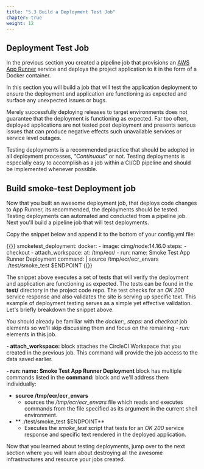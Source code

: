 ```yaml
---
title: "5.3 Build a Deployment Test Job"
chapter: true
weight: 12
---
```


## Deployment Test Job

In the previous section you created a pipeline job that provisions an [AWS App Runner][3] service and deploys the project application to it in the form of a Docker container.

In this section you will build a job that will test the application deployment to ensure the deployment and application are functioning as expected and surface any unexpected issues or bugs. 

Merely successfully deploying releases to target environments does not guarantee that the deployment is functioning as expected. Far too often, deployed applications are not tested post deployment and presents serious issues that can produce negative effects such unavailable services or service level outages.

Testing deployments is a recommended practice that should be adopted in all deployment processes, *"Continuous"* or not. Testing deployments is especially easy to accomplish as a job within a CI/CD pipeline and should be implemented whenever possible.

## Build smoke-test Deployment job

Now that you built an awesome deployment job, that deploys code changes to App Runner, its recommended, the deployments should be tested. Testing deployments can automated and conducted from a pipeline job. Next you'll build a pipeline job that will test deployments.

Copy the snippet below and append it to the bottom of your config.yml file:

{{<highlight yaml>}}
  smoketest_deployment:
    docker:
      - image: cimg/node:14.16.0
    steps:
      - checkout
      - attach_workspace:
          at: /tmp/ecr/
      - run:
          name: Smoke Test App Runner Deployment
          command: |
            source /tmp/ecr/ecr_envars
            ./test/smoke_test $ENDPOINT
{{</highlight>}}

The snippet above executes a set of tests that will verify the deployment and application are functioning as expected. The tests can be found in the **test/** directory in the project code repo. The test checks for an *OK 200* service response and also validates the site is serving up specific text. This example of deployment testing serves as a simple yet effective validation. Let's briefly breakdown the snippet above.

You should already be familiar with the *docker:*, *steps:* and *checkout* job elements so we'll skip discussing them and focus on the remaining *- run:* elements in this job.

**- attach_workspace:** block attaches the CircleCI Workspace that you created in the previous job. This command will provide the job access to the data saved earlier.

**- run: name: Smoke Test App Runner Deployment** block has multiple commands listed in the **command:** block and we'll address them individually:

- **source /tmp/ecr/ecr_envars**
    - sources the */tmp/ecr/ecr_envars* file which reads and executes commands from the file specified as its argument in the current shell environment.
- ** ./test/smoke_test $ENDPOINT**
    - Executes the *smoke_test* script that tests for an *OK 200* service response and specific text rendered in the deployed application.

Now that you learned about testing deployments, jump over to the next section where you will learn about destroying all the awesome infrastructures and resource your jobs created.

<!-- URL Links index -->
[1]: https://www.terraform.io
[2]: https://aws.amazon.com/ecr/
[3]: https://aws.amazon.com/apprunner/
[4]: https://www.terraform.io/docs/cloud/
[5]: https://www.terraform.io/docs/cli/index.html
[6]: /040_circleci_setup/43_terraform_cloud_token.html